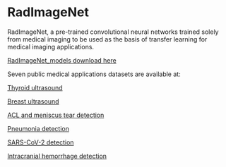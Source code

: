 # RadImageNet
RadImageNet, a pre-trained convolutional neural networks trained solely from medical imaging to be used as the basis of transfer learning for medical imaging applications.

[RadImageNet_models download here](https://drive.google.com/drive/folders/1ARscSSpTsZyC5-dhnje2fnqNa6GrTix_?usp=sharing)

Seven public medical applications datasets are available at:

[Thyroid ultrasound](https://www.spiedigitallibrary.org/conference-proceedings-of-spie/9287/92870W/An-open-access-thyroid-ultrasound-image-database/10.1117/12.2073532.full?SSO=1
)

 
[Breast ultrasound](https://www.kaggle.com/aryashah2k/breast-ultrasound-images-dataset)



[ACL and meniscus tear detection](https://stanfordmlgroup.github.io/competitions/mrnet/)



[Pneumonia detection](https://www.kaggle.com/c/rsna-pneumonia-detection-challenge)



[SARS-CoV-2 detection](http://ncov-ai.big.ac.cn/download?lang=en)



[Intracranial hemorrhage detection](https://www.kaggle.com/c/rsna-intracranial-hemorrhage-detection)


